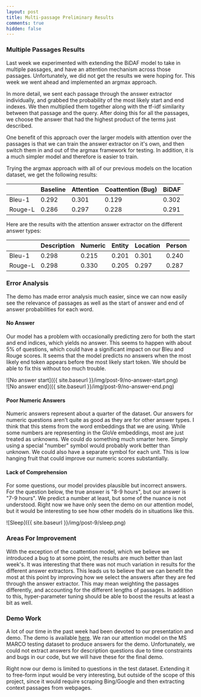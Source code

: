 ```yaml
---
layout: post
title: Multi-passage Preliminary Results
comments: true
hidden: false
---
```



### [](#header-3)Multiple Passages Results
Last week we experimented with extending the BiDAF model to take in multiple passages, and have an attention mechanism across those passages. Unfortunately, we did not get the results we were hoping for. This week we went ahead and implemented an argmax approach. 

In more detail, we sent each passage through the answer extractor individually, and grabbed the probability of the most likely start and end indexes. We then multiplied them together along with the tf-idf similarity between that passage and the query. After doing this for all the passages, we choose the answer that had the highest product of the terms just described. 

One benefit of this approach over the larger models with attention over the passages is that we can train the answer extractor on it's own, and then switch them in and out of the argmax framework for testing. In addition, it is a much simpler model and therefore is easier to train.

Trying the argmax approach with all of our previous models on the location dataset, we get the following results:

|         | Baseline | Attention | Coattention (Bug) | BiDAF |
| ------- | -------- | --------- | ----------------- | ----- |
| Bleu-1  |   0.292  |   0.301   |       0.129       | 0.302 | 
| Rouge-L |   0.286  |   0.297   |       0.228       | 0.291 | 

Here are the results with the attention answer extractor on the different answer types:

|         | Description | Numeric | Entity | Location | Person |
| ------- | ----------- | ------- |------- | -------- | ------ |
| Bleu-1  |   0.298     |  0.215  | 0.201  |  0.301   |  0.240 | 
| Rouge-L |   0.298     |  0.330  | 0.205  |  0.297   |  0.287 | 



### [](#header-3)Error Analysis

The demo has made error analysis much easier, since we can now easily see the
relevance of passages as well as the start of answer and end of answer probabilities
for each word.

#### No Answer

Our model has a problem with occasionally predicting zero for both the start and
end indices, which yields no answer. This seems to happen with about 5% of questions,
which could have a significant impact on our Bleu and Rouge scores. It seems that
the model predicts no answers when the most likely end token appears before the most
likely start token. We should be able to fix this without too much trouble.

![No answer start]({{ site.baseurl }}/img/post-9/no-answer-start.png)<br/>
![No answer end]({{ site.baseurl }}/img/post-9/no-answer-end.png)<br/>

#### Poor Numeric Answers

Numeric answers represent about a quarter of the dataset. Our answers for numeric
questions aren't quite as good as they are for other answer types. I think that
this stems from the word embeddings that we are using. While some numbers are
representing in the GloVe embeddings, most are just treated as unknowns.
We could do something much smarter here. Simply using a special "number" symbol
would probably work better than unknown. We could also have a separate symbol
for each unit. This is low hanging fruit that could improve our numeric scores
substantially.

#### Lack of Comprehension

For some questions, our model provides plausible but incorrect answers. For the question
below, the true answer is "8-9 hours", but our answer is "7-9 hours". We predict a number
at least, but some of the nuance is not understood. Right now we have only seen the demo
on our attention model, but it would be interesting to see how other models do in
situations like this.

![Sleep]({{ site.baseurl }}/img/post-9/sleep.png)<br/>

### [](#header-3)Areas For Improvement

With the exception of the coattention model, which we believe we introduced a bug to at some point, the results are much better than last week's. It was interesting that there was not much variation in results for the different answer extractors. This leads us to believe that we can benefit the most at this point by improving how we select the answers after they are fed through the answer extractor. This may mean weighting the passages differently, and accounting for the different lengths of passages. In addition to this, hyper-parameter tuning should be able to boost the results at least a bit as well.

### [](#header-3)Demo Work

A lot of our time in the past week had been devoted to our presentation and demo.
The demo is available [here](https://tgilbrough.github.io/cse481n-blog/demo/).
We ran our attention model on the MS MARCO testing dataset to produce answers
for the demo. Unfortunately, we could not extract answers for description questions
due to time constraints and bugs in our code, but we will have these for the final demo.

Right now our demo is limited to questions in the test dataset. Extending it to
free-form input would be very interesting, but outside of the scope of this project,
since it would require scraping Bing/Google and then extracting context passages
from webpages.

